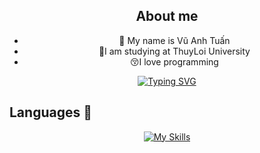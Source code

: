 
## <div align="center">About me</div>  
  

- <div align="center">🔭 My name is Vũ Anh Tuấn</div>  
  
- <div align="center">🏫I am studying at ThuyLoi University</div>  
  
- <div align="center">😚I love programming </div>  
  
<div align="center">

[![Typing SVG](https://readme-typing-svg.demolab.com/?lines=\Tôi+muốn+trở+thành+một+lập+trình+viên)](https://github.com/n0xgg04)

 </div>  

## Languages 📖  

<div align="center">

[![My Skills](https://skillicons.dev/icons?i=html,css,cpp,c,mysql,python&perline=6)]()

</br>
</div>
